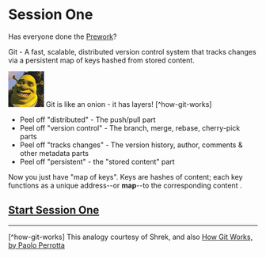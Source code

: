 # Session One

Has everyone done the [Prework](prework.md)?

Git - A fast, scalable, distributed version control system that tracks changes via a persistent map of keys hashed from stored content.

![](./images/shrek-smile-small.png)
Git is like an onion - it has layers! [^how-git-works]
- Peel off "distributed" - The push/pull part
- Peel off "version control" - The branch, merge, rebase, cherry-pick parts
- Peel off "tracks changes" - The version history, author, comments & other metadata parts
- Peel off "persistent" - the "stored content" part

Now you just have "map of keys". Keys are hashes of content; each key functions as a unique address--or **map**--to the corresponding content .

## [Start Session One](./session1/setup-starter-repo.html)

---
[^how-git-works] This analogy courtesy of Shrek, and also [How Git Works, by Paolo Perrotta](https://www.pluralsight.com/courses/how-git-works)
